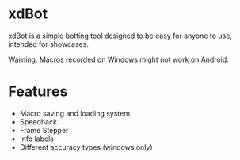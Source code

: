 # xdBot

<cl>xdBot</c> is a simple botting tool designed to be easy for anyone to use, intended for <cg>showcases</c>.

<cr>Warning:</c> Macros recorded on Windows might not work on Android.

# Features

 * Macro saving and loading system
 * Speedhack
 * Frame Stepper
 * Info labels
 * Different accuracy types (windows only)
